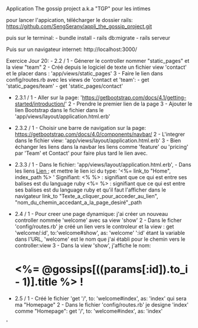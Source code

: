 Application The gossip project a.k.a "TGP" pour les intimes

pour lancer l'appication,
  télécharger le dossier rails:
  https://github.com/SengSerany/appli_the_gossip_project.git
  
  puis sur le terminal:
    - bundle install
    - rails db:migrate
    - rails serveur
    
  Puis sur un navigateur internet:
     http://localhost:3000/
     
   Exercice Jour 20:
    - 2.2 / 
              1 - Génerer le controller nommer "static_pages" et la view "team"
              2 - Créé depuis le logiciel de texte un fichier view 'contact' et le placer dans : 'app/views/static_pages'
              3 - Faire le lien dans config/routes.rb avec les views de 'contact et 'team': 
                     - get 'static_pages/team'
                     - get 'static_pages/contact'
                     
   - 2.3.1 / 
              1 - Aller sur la page: 'https://getbootstrap.com/docs/4.1/getting-started/introduction/'
              2 - Prendre le premier lien de la page
              3 - Ajouter le lien Bootstrap dans le fichier dans le <head> </head> 'app/views/layout/application.html.erb'
          
   - 2.3.2 /
              1 - Choisir une barre de navigation sur la page: https://getbootstrap.com/docs/4.0/components/navbar/
              2 - L'integrer dans le fichier view: 'app/views/layout/application.html.erb'
              3 - Bien échanger les liens dans la navbar les liens comme 'feature' ou 'pricing' par 'Team' et Contact'
                pour faire plus tard le lien avec.
   - 2.3.3 /
              1 - Dans le fichier: 'app/views/layout/application.html.erb',
                    - Dans les liens <a href=#> Lien </a>; et mettre le lien ici du type:
                    '<%= link_to "Home", index_path %> '
                  Signifiant:
                    <% %> : signifiant que ce qui est entre ses balises est du language ruby
                    <%= %> : signifiant que ce qui est entre ses balises est du language ruby 
                             et qu'il faut l'afficher dans le navigateur
                    link_to "Texte_a_cliquer_pour_acceder_au_lien", "nom_du_chemin_accedant_a_la_page_desiré"_path
                  
   - 2.4 /
              1 - Pour creer une page dynamique: j'ai créer un nouveau controller nommée 'welcome' avec sa view 'show'
              2 - Dans le ficher 'config/routes.rb' je créé un lien vers le controleur et la view :
                get 'welcome/:id', to:'welcome#show', as: 'welcome'
              ':id' étant la variable dans l'URL, 'welcome' est le nom que j'ai établi pour le chemin vers le controller:view
              3 - Dans la view 'show', j'affiche le nom: <h1><%= @gossips[((params[:id]).to_i - 1)].title %> !</h1>
  
   - 2.5 /
              1 - Créé le fichier 'get '/', to: 'welcome#index', as: 'index' qui sera ma "Homepage"
              2 - Dans le fichier 'config/routes.rb' je designe 'index' comme "Homepage":
                get '/', to: 'welcome#index', as: 'index'
                
'
                    
                    
                    
